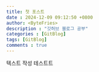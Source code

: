```yaml
---
title: 첫 포스트
date : 2024-12-09 09:12:50 +0800
author: <ByteFries> 
description : "깃허브 블로그 공부"
categories : [GitBlog]
tags: [GitBlog]
comments : true
---
```

텍스트 작성
테스트트
